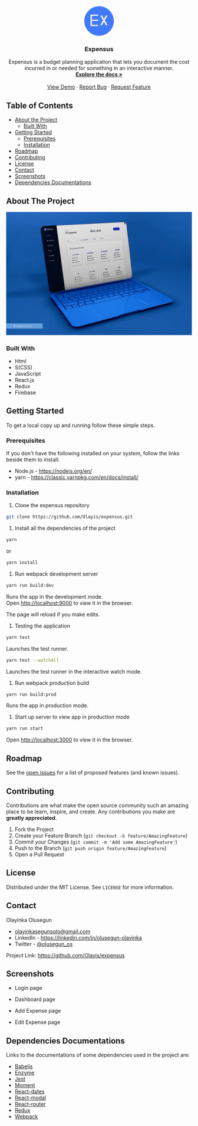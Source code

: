 <!-- PROJECT LOGO -->
<br />
<p align="center">
  <a href="https://github.com/Olayis/expensus">
    <img src="public/mstile-144x144.png" alt="Logo" width="80" height="80">
  </a>

  <h3 align="center">Expensus</h3>

  <p align="center">
    Expensus is a budget planning application that lets you document the cost incurred in or needed for something in an interactive manner.
    <br />
    <a href="https://github.com/Olayis/expensus"><strong>Explore the docs »</strong></a>
    <br />
    <br />
    <a href="https://github.com/Olayis/expensus">View Demo</a>
    ·
    <a href="https://github.com/Olayis/expensus/issues">Report Bug</a>
    ·
    <a href="https://github.com/Olayis/expensus/issues">Request Feature</a>
  </p>
</p>

<!-- TABLE OF CONTENTS -->
## Table of Contents

* [About the Project](#about-the-project)
  * [Built With](#built-with)
* [Getting Started](#getting-started)
  * [Prerequisites](#prerequisites)
  * [Installation](#installation)
* [Roadmap](#roadmap)
* [Contributing](#contributing)
* [License](#license)
* [Contact](#contact)
* [Screenshots](#screenshots)
* [Dependencies Documentations](#dependencies-documentations)

<!-- ABOUT THE PROJECT -->
## About The Project

<img src="public/img/screenshot.jpg" alt="Screenshot" style="max-width: 100%; height: auto;">

### Built With

* Html
* S(CSS)
* JavaScript
* React.js
* Redux
* Firebase

<!-- GETTING STARTED -->
## Getting Started

To get a local copy up and running follow these simple steps.

### Prerequisites

If you don't have the following installed on your system, follow the links beside them to install:

* Node.js - <https://nodejs.org/en/>
* yarn - <https://classic.yarnpkg.com/en/docs/install/>

### Installation

1. Clone the expensus repository

```sh
git clone https://github.com/Olayis/expensus.git
```

1. Install all the dependencies of the project

```sh
yarn
```

or

```sh
yarn install
```

1. Run webpack development server

```sh
yarn run build:dev
```

Runs the app in the development mode. <br />
Open <http://localhost:9000> to view it in the browser.

The page will reload if you make edits.

1. Testing the application

```sh
yarn test
```

Launches the test runner.

```sh
yarn test --watchAll
```

Launches the test runner in the interactive watch mode.

1. Run webpack production build

```sh
yarn run build:prod
```

Runs the app in production mode.

1. Start up server to view app in production mode

```sh
yarn run start
```

Open <http://localhost:3000> to view it in the browser.
<!-- ROADMAP -->
## Roadmap

See the [open issues](https://github.com/Olayis/expensus/issues) for a list of proposed features (and known issues).

<!-- CONTRIBUTING -->
## Contributing

Contributions are what make the open source community such an amazing place to be learn, inspire, and create. Any contributions you make are **greatly appreciated**.

1. Fork the Project
2. Create your Feature Branch (`git checkout -b feature/AmazingFeature`)
3. Commit your Changes (`git commit -m 'Add some AmazingFeature'`)
4. Push to the Branch (`git push origin feature/AmazingFeature`)
5. Open a Pull Request

<!-- LICENSE -->
## License

Distributed under the MIT License. See `LICENSE` for more information.

<!-- CONTACT -->
## Contact

Olayinka Olusegun

* olayinkasegunsolo@gmail.com 
* LinkedIn - <https://linkedin.com/in/olusegun-olayinka>
* Twitter - [@olusegun_os](https://twitter.com/olusegun_os)

Project Link: <https://github.com/Olayis/expensus>

## Screenshots

* Login page

* Dashboard page

* Add Expense page

* Edit Expense page

## Dependencies Documentations

Links to the documentations of some dependencies used in the project are:

* [Babeljs](https://babeljs.io/docs/en/)
* [Enzyme](https://enzymejs.github.io/enzyme/docs/api/)
* [Jest](https://jestjs.io/docs/en/getting-started)
* [Moment](https://momentjs.com/docs/)
* [React-dates](https://github.com/airbnb/react-dates)
* [React-modal](https://www.npmjs.com/package/react-modal#api-documentation)
* [React-router](https://reactrouter.com/web/guides/quick-start)
* [Redux](https://redux.js.org/introduction/getting-started)
* [Webpack](https://webpack.js.org/concepts/)